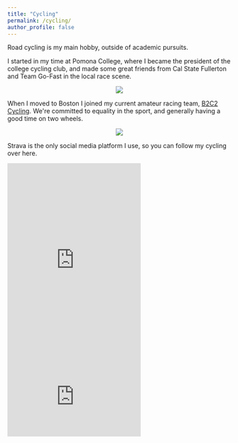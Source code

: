 ```yaml
---
title: "Cycling"
permalink: /cycling/
author_profile: false
---
```


Road cycling is my main hobby, outside of academic pursuits.

I started in my time at Pomona College, where I became the president of the college cycling club, and made some great friends from Cal State Fullerton and Team Go-Fast in the local race scene.

<p align="center">

<img src="../files/cycling/" />

</p>

When I moved to Boston I joined my current amateur racing team, [B2C2 Cycling](?).
We're committed to equality in the sport, and generally having a good time on two wheels.

<p align="center">

<img src="../files/cycling/" />

</p>

Strava is the only social media platform I use, so you can follow my cycling over here.

<p align="center">

<div class="box">
  <iframe height='454' width='300' frameborder='0' allowtransparency='true' scrolling='no' src='https://www.strava.com/athletes/7741397/latest-rides/b07ae5dcfcb65768a929e80a30b9b7c3844bf916'></iframe>
</div>
<div class="box">
  <iframe height='160' width='300' frameborder='0' allowtransparency='true' scrolling='no' src='https://www.strava.com/athletes/7741397/activity-summary/b07ae5dcfcb65768a929e80a30b9b7c3844bf916'></iframe>
</div>

</p>
